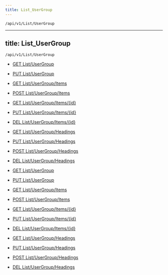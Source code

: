 ```yaml
---
title: List_UserGroup
---
```


```http
/api/v1/List/UserGroup
```

---

title: List_UserGroup
---

```http
/api/v1/List/UserGroup
```

* [GET List/UserGroup](v1UserGroupList_GetListDefinition.md)

* [PUT List/UserGroup](v1UserGroupList_SetListDefinition.md)

* [GET List/UserGroup/Items](v1UserGroupList_GetAllUserGroup.md)

* [POST List/UserGroup/Items](v1UserGroupList_PostUserGroup.md)

* [GET List/UserGroup/Items/{id}](v1UserGroupList_GetUserGroup.md)

* [PUT List/UserGroup/Items/{id}](v1UserGroupList_PutUserGroup.md)

* [DEL List/UserGroup/Items/{id}](v1UserGroupList_DeleteUserGroup.md)

* [GET List/UserGroup/Headings](v1UserGroupList_GetUserGroupHeadings.md)

* [PUT List/UserGroup/Headings](v1UserGroupList_PutUserGroupHeadings.md)

* [POST List/UserGroup/Headings](v1UserGroupList_PostUserGroupHeading.md)

* [DEL List/UserGroup/Headings](v1UserGroupList_DeleteUserGroupHeadings.md)

* [GET List/UserGroup](v1UserGroupList_GetListDefinition.md)

* [PUT List/UserGroup](v1UserGroupList_SetListDefinition.md)

* [GET List/UserGroup/Items](v1UserGroupList_GetAllUserGroup.md)

* [POST List/UserGroup/Items](v1UserGroupList_PostUserGroup.md)

* [GET List/UserGroup/Items/{id}](v1UserGroupList_GetUserGroup.md)

* [PUT List/UserGroup/Items/{id}](v1UserGroupList_PutUserGroup.md)

* [DEL List/UserGroup/Items/{id}](v1UserGroupList_DeleteUserGroup.md)

* [GET List/UserGroup/Headings](v1UserGroupList_GetUserGroupHeadings.md)

* [PUT List/UserGroup/Headings](v1UserGroupList_PutUserGroupHeadings.md)

* [POST List/UserGroup/Headings](v1UserGroupList_PostUserGroupHeading.md)

* [DEL List/UserGroup/Headings](v1UserGroupList_DeleteUserGroupHeadings.md)
